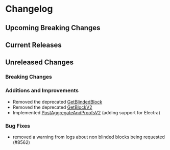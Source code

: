 # Changelog

## Upcoming Breaking Changes

## Current Releases

## Unreleased Changes

### Breaking Changes

### Additions and Improvements
- Removed the deprecated [GetBlindedBlock](https://ethereum.github.io/beacon-APIs/#/ValidatorRequiredApi/produceBlindedBlock)
- Removed the deprecated [GetBlockV2](https://ethereum.github.io/beacon-APIs/?urls.primaryName=dev#/Validator/produceBlockV2)
- Implemented [PostAggregateAndProofsV2](https://ethereum.github.io/beacon-APIs/?urls.primaryName=dev#/Validator/publishAggregateAndProofsV2) (adding support for Electra)

### Bug Fixes
 - removed a warning from logs about non blinded blocks being requested (#8562)
